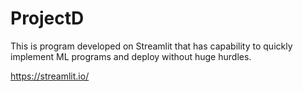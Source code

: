 # ProjectD <br>

This is program developed on Streamlit that has capability to quickly implement ML programs and deploy without huge hurdles.

https://streamlit.io/
